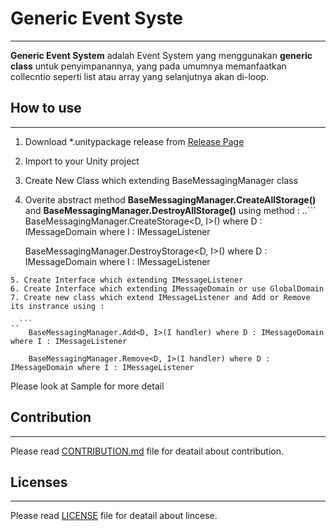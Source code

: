 # Generic Event Syste 
------
**Generic Event System** adalah Event System yang menggunakan **generic class** untuk penyimpanannya, 
yang pada umumnya memanfaatkan collecntio seperti list atau array yang selanjutnya akan di-loop.

## How to use
------
1. Download *.unitypackage release from [Release Page](../../releases)
2. Import to your Unity project
3. Create New Class which extending BaseMessagingManager class
4. Overite abstract method **BaseMessagingManager.CreateAllStorage()** and **BaseMessagingManager.DestroyAllStorage()** using method :
..```
	BaseMessagingManager.CreateStorage<D, I>() where D : IMessageDomain where I : IMessageListener
	
	BaseMessagingManager.DestroyStorage<D, I>() where D : IMessageDomain where I : IMessageListener
```
5. Create Interface which extending IMessageListener
6. Create Interface which extending IMessageDomain or use GlobalDomain
7. Create new class which extend IMessageListener and Add or Remove its instrance using :

..```
	BaseMessagingManager.Add<D, I>(I handler) where D : IMessageDomain where I : IMessageListener
	
	BaseMessagingManager.Remove<D, I>(I handler) where D : IMessageDomain where I : IMessageListener
```

Please look at Sample for more detail 

## Contribution
------
Please read [CONTRIBUTION.md](./CONTRIBUTION.md) file for deatail about contribution.

## Licenses
------
Please read [LICENSE](./LICENSE) file for deatail about lincese.

